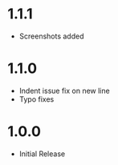 # 1.1.1

- Screenshots added

# 1.1.0

- Indent issue fix on new line
- Typo fixes

# 1.0.0

- Initial Release
